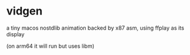 # vidgen
a tiny macos nostdlib animation backed by x87 asm, using ffplay as its display

(on arm64 it will run but uses libm)

